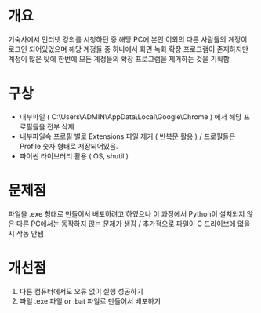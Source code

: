 # 개요
기숙사에서 인터넷 강의를 시청하던 중 해당 PC에 본인 이외의 다른 사람들의 계정이 로그인 되어있었으며 해당 계정들 중 하나에서 화면 녹화 확장 프로그램이 존재하지만 계정이 많은 탓에 한번에 모든 계정들의 확장 프로그램을 제거하는 것을 기획함



# 구상
- 내부파일 ( C:\Users\ADMIN\AppData\Local\Google\Chrome ) 에서 해당 프로필들을 전부 삭제
- 내부파일속 프로필 별로 Extensions 파일 제거 ( 반복문 활용 ) / 프로필들은 Profile 숫자 형태로 저장되어있음.
- 파이썬 라이브러리 활용 ( OS, shutil )



# 문제점
파일을 .exe 형태로 만들어서 배포하려고 하였으나 이 과정에서 Python이 설치되지 않은 다른 PC에서는 동작하지 않는 문제가 생김 / 추가적으로 파일이 C 드라이브에 없을시 작동 안됌



# 개선점
1. 다른 컴퓨터에서도 오류 없이 실행 성공하기
2. 파일 .exe 파일 or .bat 파일로 만들어서 배포하기

